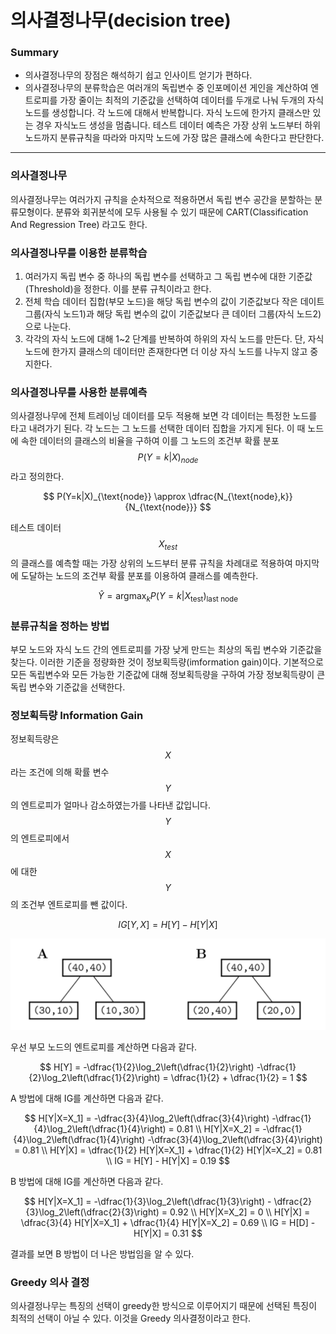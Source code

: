 <script> MathJax.Hub.Queue(["Typeset",MathJax.Hub]); </script>

# 의사결정나무(decision tree)

### Summary
- 의사결정나무의 장점은 해석하기 쉽고 인사이트 얻기가 편하다.
- 의사결정나무의 분류학습은 여러개의 독립변수 중 인포메이션 게인을 계산하여 엔트로피를 가장 줄이는 최적의 기준값을 선택하여 데이터를 두개로 나눠 두개의 자식노드를 생성합니다. 각 노드에 대해서 반복합니다. 자식 노드에 한가지 클래스만 있는 경우 자식노드 생성을 멈춥니다. 테스트 데이터 예측은 가장 상위 노드부터 하위노드까지 분류규칙을 따라와 마지막 노드에 가장 많은 클래스에 속한다고 판단한다. 

_______________________________

### 의사결정나무

의사결정나무는 여러가지 규칙을 순차적으로 적용하면서 독립 변수 공간을 분할하는 분류모형이다. 분류와 회귀분석에 모두 사용될 수 있기 때문에 CART(Classification And Regression Tree) 라고도 한다.

### 의사결정나무를 이용한 분류학습 

1. 여러가지 독립 변수 중 하나의 독립 변수를 선택하고 그 독립 변수에 대한 기준값(Threshold)을 정한다. 이를 분류 규칙이라고 한다. 
2. 전체 학습 데이터 집합(부모 노드)을 해당 독립 변수의 값이 기준값보다 작은 데이트 그룹(자식 노드1)과 해당 독립 변수의 값이 기준값보다 큰 데이터 그룹(자식 노드2)으로 나눈다. 
3. 각각의 자식 노드에 대해 1~2 단계를 반복하여 하위의 자식 노드를 만든다. 단, 자식 노드에 한가지 클래스의 데이터만 존재한다면 더 이상 자식 노드를 나누지 않고 중지한다. 

### 의사결정나무를 사용한 분류예측

의사결정나무에 전체 트레이닝 데이터를 모두 적용해 보면 각 데이터는 특정한 노드를 타고 내려가기 된다. 각 노드는 그 노드를 선택한 데이터 집합을 가지게 된다. 이 때 노드에 속한 데이터의 클래스의 비율을 구하여 이를 그 노드의 조건부 확률 분포 $$P(Y=k|X)_{node}$$ 라고 정의한다. 
  
$$
P(Y=k|X)_{\text{node}} \approx \dfrac{N_{\text{node},k}}{N_{\text{node}}}
$$

테스트 데이터 $$X_{test}$$ 의 클래스를 예측할 때는 가장 상위의 노드부터 분류 규칙을 차례대로 적용하여 마지막에 도달하는 노드의 조건부 확률 분포를 이용하여 클래스를 예측한다.

$$
\hat{Y} = \text{arg}\max_k P(Y=k|X_{\text{test}})_{\text{last node}}
$$

### 분류규칙을 정하는 방법

부모 노드와 자식 노드 간의 엔트로피를 가장 낮게 만드는 최상의 독립 변수와 기준값을 찾는다. 이러한 기준을 정량화한 것이 정보획득량(imformation gain)이다. 기본적으로 모든 독립변수와 모든 가능한 기준값에 대해 정보획득량을 구하여 가장 정보획득량이 큰 독립 변수와 기준값을 선택한다. 

### 정보획득량 Information Gain

정보획득량은 $$X$$ 라는 조건에 의해 확률 변수 $$Y$$ 의 엔트로피가 얼마나 감소하였는가를 나타낸 값입니다. $$Y$$ 의 엔트로피에서 $$X$$ 에 대한 $$Y$$ 의 조건부 엔트로피를 뺀 값이다.

$$
IG[Y, X] = H[Y] - H[Y|X]
$$

![image-20200303123033025](../../../resource/img/image-20200303123033025.png)

우선 부모 노드의 엔트로피를 계산하면 다음과 같다.

$$
H[Y] = -\dfrac{1}{2}\log_2\left(\dfrac{1}{2}\right) -\dfrac{1}{2}\log_2\left(\dfrac{1}{2}\right) = \dfrac{1}{2} + \dfrac{1}{2}  = 1
$$

A 방법에 대해 IG를 계산하면 다음과 같다.

$$
H[Y|X=X_1] = -\dfrac{3}{4}\log_2\left(\dfrac{3}{4}\right) -\dfrac{1}{4}\log_2\left(\dfrac{1}{4}\right) = 0.81 \\
H[Y|X=X_2] = -\dfrac{1}{4}\log_2\left(\dfrac{1}{4}\right)  -\dfrac{3}{4}\log_2\left(\dfrac{3}{4}\right) = 0.81 \\
H[Y|X] = \dfrac{1}{2} H[Y|X=X_1] + \dfrac{1}{2} H[Y|X=X_2] = 0.81 \\
IG = H[Y] - H[Y|X] = 0.19
$$

B 방법에 대해 IG를 계산하면 다음과 같다.

$$
H[Y|X=X_1] = -\dfrac{1}{3}\log_2\left(\dfrac{1}{3}\right) - \dfrac{2}{3}\log_2\left(\dfrac{2}{3}\right) = 0.92 \\
H[Y|X=X_2] = 0 \\
H[Y|X] = \dfrac{3}{4} H[Y|X=X_1] + \dfrac{1}{4} H[Y|X=X_2] = 0.69 \\
IG = H[D] - H[Y|X] = 0.31
$$

결과를 보면 B 방법이 더 나은 방법임을 알 수 있다.

### Greedy 의사 결정

의사결정나무는 특징의 선택이 greedy한 방식으로 이루어지기 때문에 선택된 특징이 최적의 선택이 아닐 수 있다. 이것을 Greedy 의사결정이라고 한다.